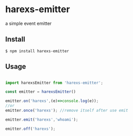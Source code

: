 # harexs-emitter

a simple event emitter

## Install

```
$ npm install harexs-emitter
```

## Usage

```js

import harexsEmitter from 'harexs-emitter';

const emitter = harexsEmitter()

emitter.on('harexs',(e)=>console.log(e));
//or
emitter.once('harexs'); //remove itself after use emit

emitter.emit('harexs','whoami');

emitter.off('harexs');

```
